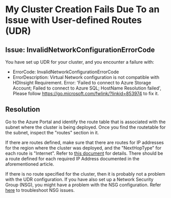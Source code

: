 
# My Cluster Creation Fails Due To an Issue with User-defined Routes (UDR)

## Issue: InvalidNetworkConfigurationErrorCode
You have set up UDR for your cluster, and you encounter a failure with:
* ErrorCode: InvalidNetworkConfigurationErrorCode
* ErrorDescription: Virtual Network configuration is not compatible with HDInsight Requirement. Error: 'Failed to connect to Azure Storage Account; Failed to connect to Azure SQL; HostName Resolution failed', Please follow https://go.microsoft.com/fwlink/?linkid=853974 to fix it.

## Resolution
Go to the Azure Portal and identify the route table that is associated with the subnet where the cluster is being deployed. Once you find the routetable for the subnet, inspect the "routes" section in it.

If there are routes defined, make sure that there are routes for IP addresses for the region where the cluster was deployed, and the "NextHopType" for each route is "Internet". Refer to [this document](https://docs.microsoft.com/en-us/azure/hdinsight/hdinsight-extend-hadoop-virtual-network#hdinsight-ip) for details. There should be a route defined for each required IP Address documented in the aforementioned article.

If there is no route specified for the cluster, then it is probably not a problem with the UDR configuration. If you have also set up a Network Security Group (NSG), you might have a problem with the NSG configuration. Refer [here](hdinsight-nsg.md) to troubleshoot NSG issues.
